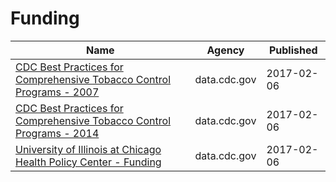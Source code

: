 # Funding

Name | Agency | Published
---- | ---- | ---------
[CDC Best Practices for Comprehensive Tobacco Control Programs - 2007](../socrata/n4v6-56e8.md) | data.cdc.gov | 2017-02-06
[CDC Best Practices for Comprehensive Tobacco Control Programs - 2014](../socrata/vm4m-idi8.md) | data.cdc.gov | 2017-02-06
[University of Illinois at Chicago Health Policy Center - Funding](../socrata/vw7y-v3uk.md) | data.cdc.gov | 2017-02-06

